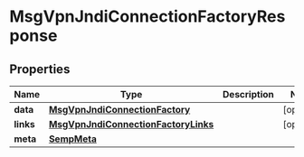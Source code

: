 
# MsgVpnJndiConnectionFactoryResponse

## Properties
Name | Type | Description | Notes
------------ | ------------- | ------------- | -------------
**data** | [**MsgVpnJndiConnectionFactory**](MsgVpnJndiConnectionFactory.md) |  |  [optional]
**links** | [**MsgVpnJndiConnectionFactoryLinks**](MsgVpnJndiConnectionFactoryLinks.md) |  |  [optional]
**meta** | [**SempMeta**](SempMeta.md) |  | 



